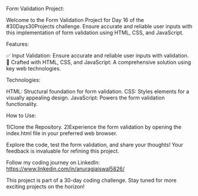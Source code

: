 Form Validation Project:

Welcome to the Form Validation Project for Day 16 of the #30Days30Projects challenge. Ensure accurate and reliable user inputs with this implementation of form validation using HTML, CSS, and JavaScript.

Features:

✅ Input Validation: Ensure accurate and reliable user inputs with validation.
🚀 Crafted with HTML, CSS, and JavaScript: A comprehensive solution using key web technologies.

Technologies:

HTML: Structural foundation for form validation.
CSS: Styles elements for a visually appealing design.
JavaScript: Powers the form validation functionality.

How to Use:

1)Clone the Repository.
2)Experience the form validation by opening the index.html file in your preferred web browser.

Explore the code, test the form validation, and share your thoughts! Your feedback is invaluable for refining this project.

Follow my coding journey on LinkedIn: https://www.linkedin.com/in/anuragjaiswal5826/

This project is part of a 30-day coding challenge. Stay tuned for more exciting projects on the horizon!
